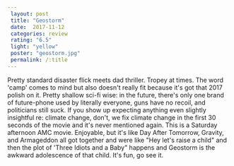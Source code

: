 ```yaml
---
 layout: post
 title: "Geostorm"
 date:  2017-11-12
 categories: review 
 rating: "6.5"
 light: "yellow"
 poster: "geostorm.jpg"
 permalink: /:title
---
```



Pretty standard disaster flick meets dad thriller. Tropey at times. The word 'camp' comes to mind but also doesn't really fit because it's got that 2017 polish on it. Pretty shallow sci-fi wise: in the future, there's only one brand of future-phone used by literally everyone, guns have no recoil, and politicians still suck. If you show up expecting anything even slightly insightful re: climate change, don't, we fix climate change in the first 30 seconds of the movie and it's never mentioned again. This is a Saturday afternoon AMC movie. Enjoyable, but it's like Day After Tomorrow, Gravity, and Armageddon all got together and were like "Hey let's raise a child" and then the plot of 'Three Idiots and a Baby" happens and Geostorm is the awkward adolescence of that child. It's fun, go see it.